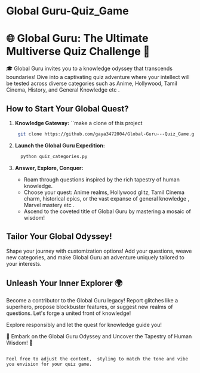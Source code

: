 # Global Guru-Quiz_Game

# 🌐 Global Guru: The Ultimate Multiverse Quiz Challenge 🚀

🎓 Global Guru invites you to a knowledge odyssey that transcends boundaries! Dive into a captivating quiz adventure where your intellect will be tested across diverse categories such as Anime, Hollywood, Tamil Cinema, History, and General Knowledge etc .

## How to Start Your Global Quest?

1. **Knowledge Gateway:**
   ``make a clone of this project
   ```bash
    git clone https://github.com/gaya3472004/Global-Guru---Quiz_Game.git

3. **Launch the Global Guru Expedition:**
  
   ```bash
     python quiz_categories.py
   

4. **Answer, Explore, Conquer:**
   - Roam through questions inspired by the rich tapestry of human knowledge.
   - Choose your quest: Anime realms, Hollywood glitz, Tamil Cinema charm, historical epics, or the vast expanse of general knowledge , Marvel mastery etc  .
   - Ascend to the coveted title of Global Guru by mastering a mosaic of wisdom!

## Tailor Your Global Odyssey!

Shape your journey with customization options! Add your questions, weave new categories, and make Global Guru an adventure uniquely tailored to your interests.

## Unleash Your Inner Explorer 🌍

Become a contributor to the Global Guru legacy! Report glitches like a superhero, propose blockbuster features, or suggest new realms of questions. Let's forge a united front of knowledge!

Explore responsibly and let the quest for knowledge guide you!

🚀 Embark on the Global Guru Odyssey and Uncover the Tapestry of Human Wisdom! 🌟
```

Feel free to adjust the content,  styling to match the tone and vibe you envision for your quiz game.
